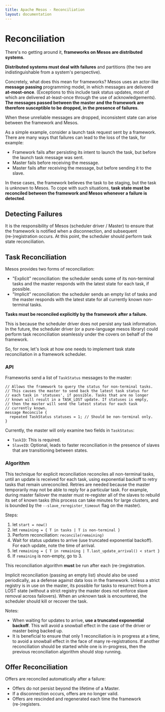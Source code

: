 ```yaml
---
title: Apache Mesos - Reconciliation
layout: documentation
---
```


# Reconciliation

There's no getting around it, **frameworks on Mesos are distributed systems**.

**Distributed systems must deal with failures** and partitions (the two are
indistinguishable from a system's perspective).

Concretely, what does this mean for frameworks? Mesos uses an actor-like
**message passing** programming model, in which messages are delivered
**at-most-once**. (Exceptions to this include task status updates, most of
which are delivered at-least-once through the use of acknowledgements).
**The messages passed between the master and the framework are therefore
susceptible to be dropped, in the presence of failures**.

When these unreliable messages are dropped, inconsistent state can arise
between the framework and Mesos.

As a simple example, consider a launch task request sent by a framework.
There are many ways that failures can lead to the loss of the task, for
example:

* Framework fails after persisting its intent to launch the task, but
before the launch task message was sent.
* Master fails before receiving the message.
* Master fails after receiving the message, but before sending it to the
slave.

In these cases, the framework believes the task to be staging, but the
task is unknown to Mesos. To cope with such situations, **task state must be
reconciled between the framework and Mesos whenever a failure is detected**.


## Detecting Failures

It is the responsibility of Mesos (scheduler driver / Master) to ensure
that the framework is notified when a disconnection, and subsequent
(re-)registration occurs. At this point, the scheduler should perform
task state reconciliation.


## Task Reconciliation

Mesos provides two forms of reconciliation:

* "Explicit" reconciliation: the scheduler sends some of its non-terminal
tasks and the master responds with the latest state for each task, if
possible.
* "Implicit" reconciliation: the scheduler sends an empty list of tasks
and the master responds with the latest state for all currently known
non-terminal tasks.

**Tasks must be reconciled explicitly by the framework after a failure.**

This is because the scheduler driver does not persist any task information.
In the future, the scheduler driver (or a pure-language mesos library) could
perform task reconciliation seamlessly under the covers on behalf of the
framework.

So, for now, let's look at how one needs to implement task state
reconciliation in a framework scheduler.


### API

Frameworks send a list of `TaskStatus` messages to the master:

    // Allows the framework to query the status for non-terminal tasks.
    // This causes the master to send back the latest task status for
    // each task in 'statuses', if possible. Tasks that are no longer
    // known will result in a TASK_LOST update. If statuses is empty,
    // then the master will send the latest status for each task
    // currently known.
    message Reconcile {
      repeated TaskStatus statuses = 1; // Should be non-terminal only.
    }


Currently, the master will only examine two fields in `TaskStatus`:

* `TaskID`: This is required.
* `SlaveID`: Optional, leads to faster reconciliation in the presence of
slaves that are transitioning between states.

### Algorithm

This technique for explicit reconciliation reconciles all non-terminal tasks,
until an update is received for each task, using exponential backoff to retry
tasks that remain unreconciled. Retries are needed because the master temporarily
may not be able to reply for a particular task. For example, during master
failover the master must re-register all of the slaves to rebuild its
set of known tasks (this process can take minutes for large clusters, and
is bounded by the `--slave_reregister_timeout` flag on the master).

Steps:

1. let `start = now()`
2. let `remaining = { T in tasks | T is non-terminal }`
3. Perform reconciliation: `reconcile(remaining)`
4. Wait for status updates to arrive (use truncated exponential backoff). For each update, note the time of arrival.
5. let `remaining = { T in remaining | T.last_update_arrival() < start }`
6. If `remaining` is non-empty, go to 3.

This reconciliation algorithm **must** be run after each (re-)registration.

Implicit reconciliation (passing an empty list) should also be used
periodically, as a defense against data loss in the framework. Unless a
strict registry is in use on the master, its possible for tasks to resurrect
from a LOST state (without a strict registry the master does not enforce
slave removal across failovers). When an unknown task is encountered, the
scheduler should kill or recover the task.

Notes:

* When waiting for updates to arrive, **use a truncated exponential backoff**.
This will avoid a snowball effect in the case of the driver or master being
backed up.
* It is beneficial to ensure that only 1 reconciliation is in progress at a
time, to avoid a snowball effect in the face of many re-registrations.
If another reconciliation should be started while one is in-progress,
then the previous reconciliation algorithm should stop running.


## Offer Reconciliation

Offers are reconciled automatically after a failure:

* Offers do not persist beyond the lifetime of a Master.
* If a disconnection occurs, offers are no longer valid.
* Offers are rescinded and regenerated each time the framework (re-)registers.
